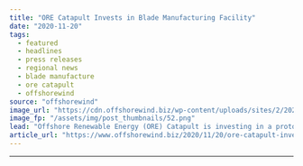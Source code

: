 ```yaml
---
title: "ORE Catapult Invests in Blade Manufacturing Facility"
date: "2020-11-20"
tags: 
  - featured
  - headlines
  - press releases
  - regional news
  - blade manufacture
  - ore catapult
  - offshorewind
source: "offshorewind"
image_url: "https://cdn.offshorewind.biz/wp-content/uploads/sites/2/2020/11/20111227/ORE-Catapult-Invests-in-Blade-Manufacturing-Facility.png"
image_fp: "/assets/img/post_thumbnails/52.png"
lead: "Offshore Renewable Energy (ORE) Catapult is investing in a prototype blade manufacturing facility at"
article_url: "https://www.offshorewind.biz/2020/11/20/ore-catapult-invests-in-blade-manufacturing-facility/"
---
```


---
